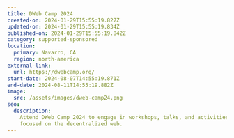 ```yaml
---
title: DWeb Camp 2024
created-on: 2024-01-29T15:55:19.827Z
updated-on: 2024-01-29T15:55:19.834Z
published-on: 2024-01-29T15:55:19.842Z
category: supported-sponsored
location:
  primary: Navarro, CA
  region: north-america
external-link:
  url: https://dwebcamp.org/
start-date: 2024-08-07T14:55:19.871Z
end-date: 2024-08-11T14:55:19.882Z
image:
  src: /assets/images/dweb-camp24.png
seo:
  description:
    Attend DWeb Camp 2024 to engage in workshops, talks, and activities
    focused on the decentralized web.
---
```

